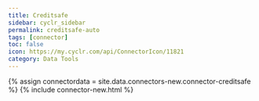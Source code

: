 ```yaml
---
title: Creditsafe
sidebar: cyclr_sidebar
permalink: creditsafe-auto
tags: [connector]
toc: false
icon: https://my.cyclr.com/api/ConnectorIcon/11821
category: Data Tools
---
```

{% assign connectordata = site.data.connectors-new.connector-creditsafe %}
{% include connector-new.html %}	